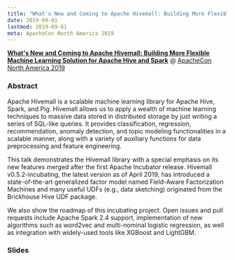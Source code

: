 ```yaml
---
title: "What's New and Coming to Apache Hivemall: Building More Flexible Machine Learning Solution for Apache Hive and Spark"
date: 2019-09-01
lastmod: 2019-09-01
meta: ApacheCon North America 2019
---
```


<b><a href="https://www.apachecon.com/acna19/s/#/scheduledEvent/1158" target="_blank" rel="noopener">What's New and Coming to Apache Hivemall: Building More Flexible Machine Learning Solution for Apache Hive and Spark</a></b> @ <a href="https://www.apachecon.com/acna19/"  target="_blank" rel="noopener">ApacheCon North America 2019</a>

### Abstract

Apache Hivemall is a scalable machine learning library for Apache Hive, Spark, and Pig. Hivemall allows us to apply a wealth of machine learning techniques to massive data stored in distributed storage by just writing a series of SQL-like queries. It provides classification, regression, recommendation, anomaly detection, and topic modeling functionalities in a scalable manner, along with a variety of auxiliary functions for data preprocessing and feature engineering.

This talk demonstrates the Hivemall library with a special emphasis on its new features merged after the first Apache Incubator release. Hivemall v0.5.2-incubating, the latest version as of April 2019, has introduced a state-of-the-art generalized factor model named Field-Aware Factorization Machines and many useful UDFs (e.g., data sketching) originated from the Brickhouse Hive UDF package.

We also show the roadmap of this incubating project. Open issues and pull requests include Apache Spark 2.4 support, implementation of new algorithms such as word2vec and multi-nominal logistic regression, as well as integration with widely-used tools like XGBoost and LightGBM.

### Slides

<script async class="speakerdeck-embed" data-id="18bfa20f16fd441a84d703fd14b6fee3" data-ratio="1.77777777777778" src="//speakerdeck.com/assets/embed.js"></script>
